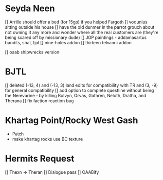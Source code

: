 Seyda Neen
============
[] Arrille should offer a bed (for 15gp) if you helped Fargoth
[] vodunius sitting outside his house
[] have the old dunmer in the parrot grouch about not owning it any more and wonder where all the real customers are (they're being scared off by missionary dude)
[] JOP paintings - addamasartus bandits, shal, fjol
[] nine-holes addon
[] thirteen telvanni addon


[] oaab shipwrecks version

BJTL
===================
[] deleted (-13, 4) and (-13, 3) land edits for compatibility with TR and (3, -9) for general compatibility
[] add option to complete questline without being the Nerevarine - by killing Bolvyn, Orvas, Gothren, Neloth, Dratha, and Therana
[] fix faction reaction bug


Khartag Point/Rocky West Gash
=======================
- Patch
- make khartag rocks use BC texture

Hermits Request
=======================
[] Thexn -> Theran
[] Dialogue pass
[] OAABify